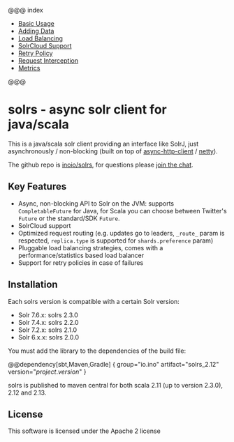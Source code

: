 @@@ index

* [Basic Usage](usage/index.md)
* [Adding Data](usage/adding-data.md)
* [Load Balancing](usage/load-balancing.md)
* [SolrCloud Support](usage/solrcloud.md)
* [Retry Policy](usage/retry-policy.md)
* [Request Interception](usage/request-interception.md)
* [Metrics](usage/metrics.md)

@@@

# solrs - async solr client for java/scala

This is a java/scala solr client providing an interface like SolrJ, just asynchronously / non-blocking
(built on top of [async-http-client](https://github.com/AsyncHttpClient/async-http-client) / [netty](https://github.com/netty/netty)).

The github repo is [inoio/solrs](https://github.com/inoio/solrs), for questions please [join the chat](https://gitter.im/inoio/solrs).

## Key Features

* Async, non-blocking API to Solr on the JVM: supports `CompletableFuture` for Java, for Scala you can choose between Twitter's `Future` or the standard/SDK `Future`.
* SolrCloud support
* Optimized request routing (e.g. updates go to leaders, `_route_` param is respected, `replica.type` is supported for `shards.preference` param)
* Pluggable load balancing strategies, comes with a performance/statistics based load balancer
* Support for retry policies in case of failures

## Installation

Each solrs version is compatible with a certain Solr version:

* Solr 7.6.x: solrs 2.3.0
* Solr 7.4.x: solrs 2.2.0
* Solr 7.2.x: solrs 2.1.0
* Solr 6.x.x: solrs 2.0.0

You must add the library to the dependencies of the build file:
    
@@dependency[sbt,Maven,Gradle] {
  group="io.ino"
  artifact="solrs_2.12"
  version="$project.version$"
}

solrs is published to maven central for both scala 2.11 (up to version 2.3.0), 2.12 and 2.13.

## License

This software is licensed under the Apache 2 license
